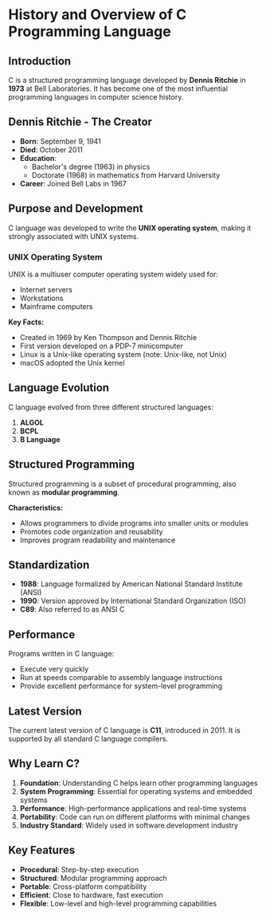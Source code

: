 # History and Overview of C Programming Language

## Introduction

C is a structured programming language developed by **Dennis Ritchie** in **1973** at Bell Laboratories. It has become one of the most influential programming languages in computer science history.

## Dennis Ritchie - The Creator

- **Born**: September 9, 1941
- **Died**: October 2011
- **Education**: 
  - Bachelor's degree (1963) in physics
  - Doctorate (1968) in mathematics from Harvard University
- **Career**: Joined Bell Labs in 1967

## Purpose and Development

C language was developed to write the **UNIX operating system**, making it strongly associated with UNIX systems.

### UNIX Operating System

UNIX is a multiuser computer operating system widely used for:
- Internet servers
- Workstations  
- Mainframe computers

**Key Facts:**
- Created in 1969 by Ken Thompson and Dennis Ritchie
- First version developed on a PDP-7 minicomputer
- Linux is a Unix-like operating system (note: Unix-like, not Unix)
- macOS adopted the Unix kernel

## Language Evolution

C language evolved from three different structured languages:

1. **ALGOL**
2. **BCPL** 
3. **B Language**

## Structured Programming

Structured programming is a subset of procedural programming, also known as **modular programming**.

**Characteristics:**
- Allows programmers to divide programs into smaller units or modules
- Promotes code organization and reusability
- Improves program readability and maintenance

## Standardization

- **1988**: Language formalized by American National Standard Institute (ANSI)
- **1990**: Version approved by International Standard Organization (ISO)
- **C89**: Also referred to as ANSI C

## Performance

Programs written in C language:
- Execute very quickly
- Run at speeds comparable to assembly language instructions
- Provide excellent performance for system-level programming

## Latest Version

The current latest version of C language is **C11**, introduced in 2011. It is supported by all standard C language compilers.

## Why Learn C?

1. **Foundation**: Understanding C helps learn other programming languages
2. **System Programming**: Essential for operating systems and embedded systems
3. **Performance**: High-performance applications and real-time systems
4. **Portability**: Code can run on different platforms with minimal changes
5. **Industry Standard**: Widely used in software development industry

## Key Features

- **Procedural**: Step-by-step execution
- **Structured**: Modular programming approach
- **Portable**: Cross-platform compatibility
- **Efficient**: Close to hardware, fast execution
- **Flexible**: Low-level and high-level programming capabilities 